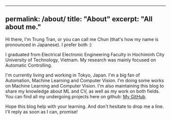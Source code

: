  ---
permalink: /about/
title: "About"
excerpt: "All about me."
---

Hi there, I'm Trung Tran, or you can call me Chun (that's how my name is pronounced in Japanese). I prefer both :)

I graduated from Electrical Electronic Engineering Faculty in Hochiminh City University of Technology, Vietnam. My research was mainly focused on Automatic Controlling.

I'm currently living and working in Tokyo, Japan. I'm a big fan of Automation, Machine Learning and Computer Vision. I'm doing some works on Machine Learning and Computer Vision. I'm also maintaining this blog to share my knowledge about ML and CV, as well as my work on both fields. You can find all my undergoing projects here on github: [My GitHub](https://github.com/ChunML).

Hope this blog help with your learning. And don't hesitate to drop me a line. I'll reply as soon as I can, promise!
